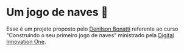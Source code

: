 # Um jogo de naves ​:helicopter:

Esse é um projeto proposto pelo [Denilson Bonatti](https://github.com/denilsonbonatti) referente ao curso "Construindo o seu primeiro jogo de naves" ministrado pela [Digital Innovation One](https://digitalinnovation.one/).
